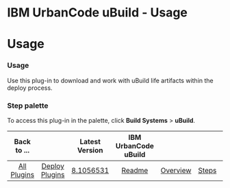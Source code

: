 
IBM UrbanCode uBuild - Usage
============================

# Usage


### Usage




Use this plug-in to download and work with uBuild life artifacts within the deploy process.


### **Step palette**

To access this plug-in in the palette, click **Build Systems** > **uBuild**.


|Back to ...||Latest Version|IBM UrbanCode uBuild ||||
| :---: | :---: | :---: | :---: | :---: | :---: | :---: |
|[All Plugins](../../index.md)|[Deploy Plugins](../README.md)|[8.1056531](https://raw.githubusercontent.com/UrbanCode/IBM-UCD-PLUGINS/main/files/uBuild/uBuild-8.1056531.zip)|[Readme](README.md)|[Overview](overview.md)|[Steps](steps.md)|[Downloads](downloads.md)|
